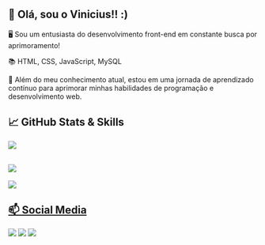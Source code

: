 ## 👋 Olá, sou o Vinicius!! :)

🖥️ Sou um entusiasta do desenvolvimento front-end em constante busca por aprimoramento!

📚 HTML, CSS, JavaScript, MySQL

🚀 Além do meu conhecimento atual, estou em uma jornada de aprendizado contínuo para aprimorar minhas habilidades de programação e desenvolvimento web.

## **📈 GitHub Stats & Skills**
<div>
  <a href="https://github.com/PeNeTrAz">
  <img src="https://github-readme-stats.vercel.app/api/top-langs/?username=penetraz&theme=dark&langs_count=20"/>
</div> <br>

![](https://skillicons.dev/icons?i=html,css,js,ts) <br> <br>
![](https://skillicons.dev/icons?i=mysql,bootstrap,tailwind)


## **📫 Social Media**

<div>
  <a href="https://www.youtube.com/channel/UCjG7ow5nQPQxDc9yaNvaZBA" target="_blank"><img src="https://img.shields.io/badge/YouTube-FF0000?style=for-the-badge&logo=youtube&logoColor=white"></a>
  <a href="https://www.instagram.com/vpenetra10/" target="_blank"><img src="https://img.shields.io/badge/-Instagram-%23E4405F?style=for-the-badge&logo=instagram&logoColor=white" target="_blank"></a>
  <a href="https://www.linkedin.com/in/vinicius-penetra-762320265/" target="_blank"><img src="https://img.shields.io/badge/-LinkedIn-%230077B5?style=for-the-badge&logo=linkedin&logoColor=white"></a>
</div>

  
